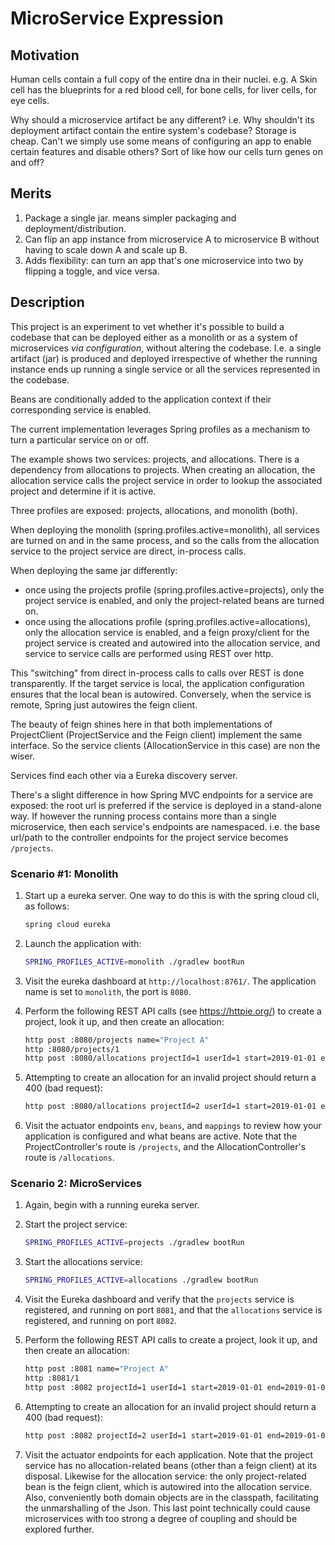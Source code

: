 # MicroService Expression

## Motivation

Human cells contain a full copy of the entire dna in their nuclei.  e.g. A Skin cell has the blueprints for a red blood cell, for bone cells, for liver cells, for eye cells.

Why should a microservice artifact be any different?  i.e. Why shouldn't its deployment artifact contain the entire system's codebase?  Storage is cheap.  Can't we simply use some means of configuring an app to enable certain features and disable others?  Sort of like how our cells turn genes on and off?

## Merits

1. Package a single jar.  means simpler packaging and deployment/distribution.
2. Can flip an app instance from microservice A to microservice B without having to scale down A and scale up B.
3. Adds flexibility:  can turn an app that's one microservice into two by flipping a toggle, and vice versa.

## Description

This project is an experiment to vet whether it's possible to build a codebase that can be deployed either as a monolith or as a system of microservices *via configuration*, without altering the codebase.  I.e. a single artifact (jar) is produced and deployed irrespective of whether the running instance ends up running a single service or all the services represented in the codebase.

Beans are conditionally added to the application context if their corresponding service is enabled.

The current implementation leverages Spring profiles as a mechanism to turn a particular service on or off.

The example shows two services:  projects, and allocations.  There is a dependency from allocations to projects.  When creating an allocation, the allocation service calls the project service in order to lookup the associated project and determine if it is active.

Three profiles are exposed: projects, allocations, and monolith (both).

When deploying the monolith (spring.profiles.active=monolith), all services are turned on and in the same process, and so the calls from the allocation service to the project service are direct, in-process calls.

When deploying the same jar differently:
- once using the projects profile (spring.profiles.active=projects), only the project service is enabled, and only the project-related beans are turned on.
- once using the allocations profile (spring.profiles.active=allocations), only the allocation service is enabled, and a feign proxy/client for the project service is created and autowired into the allocation service, and service to service calls are performed using REST over http.

This "switching" from direct in-process calls to calls over REST is done transparently.  If the target service is local, the application configuration ensures that the local bean is autowired.  Conversely, when the service is remote, Spring just autowires the feign client.

The beauty of feign shines here in that both implementations of ProjectClient (ProjectService and the Feign client) implement the same interface.  So the service clients (AllocationService in this case) are non the wiser.

Services find each other via a Eureka discovery server.

There's a slight difference in how Spring MVC endpoints for a service are exposed:  the root url is preferred if the service is deployed in a stand-alone way.  If however the running process contains more than a single microservice, then each service's endpoints are namespaced.  i.e. the base url/path to the controller endpoints for the project service becomes `/projects`.

### Scenario #1:  Monolith

1. Start up a eureka server.  One way to do this is with the spring cloud cli, as follows:

    ```bash
    spring cloud eureka
    ```

2. Launch the application with:

    ```bash
    SPRING_PROFILES_ACTIVE=monolith ./gradlew bootRun
    ```

3. Visit the eureka dashboard at `http://localhost:8761/`.  The application name is set to `monolith`, the port is `8080`.

4. Perform the following REST API calls (see https://httpie.org/) to create a project, look it up, and then create an allocation:

    ```bash
    http post :8080/projects name="Project A"
    http :8080/projects/1
    http post :8080/allocations projectId=1 userId=1 start=2019-01-01 end=2019-01-02
    ```

5. Attempting to create an allocation for an invalid project should return a 400 (bad request):

    ```bash
    http post :8080/allocations projectId=2 userId=1 start=2019-01-01 end=2019-01-02
    ```

6. Visit the actuator endpoints `env`, `beans`, and `mappings` to review how your application is configured and what beans are active.  Note that the ProjectController's route is `/projects`, and the AllocationController's route is `/allocations`.


### Scenario 2: MicroServices

1. Again, begin with a running eureka server.

2. Start the project service:

    ```bash
    SPRING_PROFILES_ACTIVE=projects ./gradlew bootRun
    ```

3. Start the allocations service:

    ```bash
    SPRING_PROFILES_ACTIVE=allocations ./gradlew bootRun
    ```

4. Visit the Eureka dashboard and verify that the `projects` service is registered, and running on port `8081`, and that the `allocations` service is registered, and running on port `8082`.

5. Perform the following REST API calls to create a project, look it up, and then create an allocation:

    ```bash
    http post :8081 name="Project A"
    http :8081/1
    http post :8082 projectId=1 userId=1 start=2019-01-01 end=2019-01-02
    ```

6. Attempting to create an allocation for an invalid project should return a 400 (bad request):

    ```bash
    http post :8082 projectId=2 userId=1 start=2019-01-01 end=2019-01-02
    ```

7. Visit the actuator endpoints for each application.  Note that the project service has no allocation-related beans (other than a feign client) at its disposal.  Likewise for the allocation service:  the only project-related bean is the feign client, which is autowired into the allocation service.  Also, conveniently both domain objects are in the classpath, facilitating the unmarshalling of the Json.  This last point technically could cause microservices with too strong a degree of coupling and should be explored further.

   
